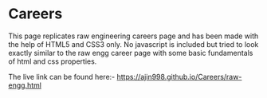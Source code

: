 # Careers

This page replicates raw engineering careers page and has been made with the help of HTML5 and CSS3 only. No javascript is included but tried to look exactly similar to the raw engg career page with some basic fundamentals of html and css properties.

The live link can be found here:- https://ajin998.github.io/Careers/raw-engg.html
